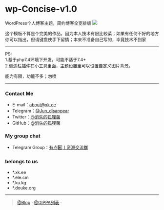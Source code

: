 # wp-Concise-v1.0
WordPress个人博客主题，简约博客全宽排版
<img src="https://dn.mc.ci/image/github/wp-Concise-v1.0.jpg"/>

这个模板不算是个完美的作品，因为本人技术有限比较菜；如果有任何不好的地方你可以指出，但请键盘侠手下留情；本来不准备自己写的，毕竟技术不到家

------------------
PS:</br>
1.基于php7.4环境下开发，可能不适于7.4+</br>
2.侧边栏插件在小工具里面，主题设置里可以设置自定义图片背景。</br>

能力有限，功能不多；勿喷</br>

--------------------------------------------------------------------
### Contact Me
- E-mail：about@xk.ee
- Telegram：[@Jun_disappear](https://t.me/@Jun_disappear)
- Twitter：[@消失的狐狸菌](https://x.com/Jun_disappear)
- GitHub：[@消失的狐狸菌](https://github.com/tianunusual)

### My group chat

- Telegram Group：[有点6️⃣丨资源交流群](https://t.me/udian6)


### belongs to us

- *.xk.ee
- *.ele.cm
- *.ku.kg
- *.douke.org
---

> [@Blog](https://blog.xk.ee/) · [@OIPPA列表](https://list.xk.ee) · 

